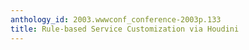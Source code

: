 ```yaml
---
anthology_id: 2003.wwwconf_conference-2003p.133
title: Rule-based Service Customization via Houdini
---
```

